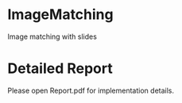 # ImageMatching
Image matching with slides

# Detailed Report 
Please open Report.pdf for implementation details.
